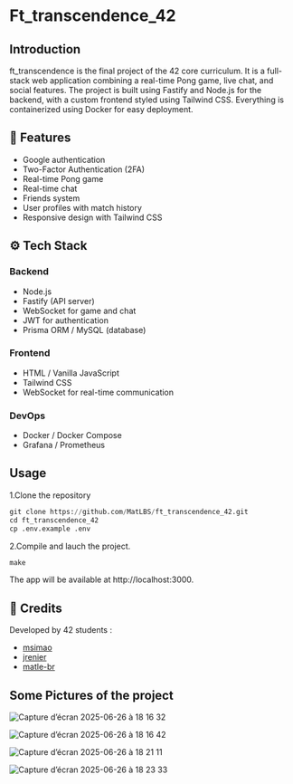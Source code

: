 # Ft_transcendence_42

## Introduction
ft_transcendence is the final project of the 42 core curriculum. It is a full-stack web application combining a real-time Pong game, live chat, and social features. 
The project is built using Fastify and Node.js for the backend, with a custom frontend styled using Tailwind CSS. Everything is containerized using Docker for easy deployment.

## 🚀 Features
- Google authentication
- Two-Factor Authentication (2FA)
- Real-time Pong game
- Real-time chat
- Friends system
- User profiles with match history
- Responsive design with Tailwind CSS

## ⚙️ Tech Stack
### Backend
- Node.js
- Fastify (API server)
- WebSocket for game and chat
- JWT for authentication
- Prisma ORM / MySQL (database)

### Frontend
- HTML / Vanilla JavaScript
- Tailwind CSS
- WebSocket for real-time communication

### DevOps
- Docker / Docker Compose
- Grafana / Prometheus

## Usage

1.Clone the repository
```python
git clone https://github.com/MatLBS/ft_transcendence_42.git
cd ft_transcendence_42
cp .env.example .env
```
2.Compile and lauch the project.
```python
make
```
The app will be available at http://localhost:3000.

## 🤝 Credits

Developed by 42 students :
- [msimao](https://github.com/msima0)
- [jrenier](https://github.com/JeanBRen)
- [matle-br](https://github.com/MatLBS)

## Some Pictures of the project
![Capture d’écran 2025-06-26 à 18 16 32](https://github.com/user-attachments/assets/d26c33ee-e345-4bf0-bcb8-6d4d0232abec)

![Capture d’écran 2025-06-26 à 18 16 42](https://github.com/user-attachments/assets/f1216de6-5cbd-4c9f-9431-9700eb0a8125)

![Capture d’écran 2025-06-26 à 18 21 11](https://github.com/user-attachments/assets/b1be70db-2e5f-4295-a777-0a473eb01d69)

![Capture d’écran 2025-06-26 à 18 23 33](https://github.com/user-attachments/assets/88c42a4c-5dcd-46cc-bb2a-216c8f06839e)
